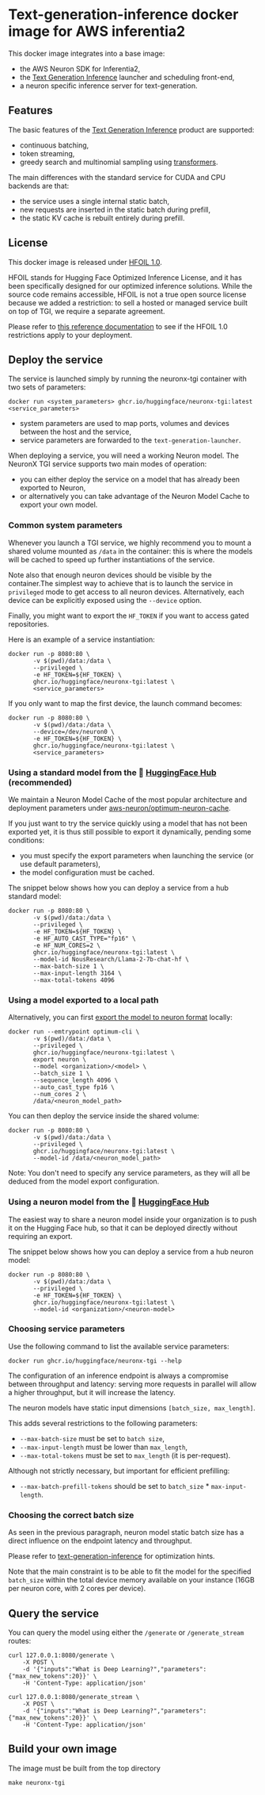 # Text-generation-inference docker image for AWS inferentia2

This docker image integrates into a base image:

- the AWS Neuron SDK for Inferentia2,
- the [Text Generation Inference](https://github.com/huggingface/text-generation-inference) launcher and scheduling front-end,
- a neuron specific inference server for text-generation.

## Features

The basic features of the [Text Generation Inference](https://github.com/huggingface/text-generation-inference) product are supported:

- continuous batching,
- token streaming,
- greedy search and multinomial sampling using [transformers](https://huggingface.co/docs/transformers/generation_strategies#customize-text-generation).

The main differences with the standard service for CUDA and CPU backends are that:

- the service uses a single internal static batch,
- new requests are inserted in the static batch during prefill,
- the static KV cache is rebuilt entirely during prefill.

## License

This docker image is released under [HFOIL 1.0](https://github.com/huggingface/text-generation-inference/blob/bde25e62b33b05113519e5dbf75abda06a03328e/LICENSE).

HFOIL stands for Hugging Face Optimized Inference License, and it has been specifically designed for our optimized inference solutions. While the source code remains accessible, HFOIL is not a true open source license because we added a restriction: to sell a hosted or managed service built on top of TGI, we require a separate agreement.

Please refer to [this reference documentation](https://github.com/huggingface/text-generation-inference/issues/726) to see if the HFOIL 1.0 restrictions apply to your deployment.

## Deploy the service

The service is launched simply by running the neuronx-tgi container with two sets of parameters:

```
docker run <system_parameters> ghcr.io/huggingface/neuronx-tgi:latest <service_parameters>
```

- system parameters are used to map ports, volumes and devices between the host and the service,
- service parameters are forwarded to the `text-generation-launcher`.

When deploying a service, you will need a working Neuron model. The NeuronX TGI service supports two main modes of operation:

- you can either deploy the service on a model that has already been exported to Neuron,
- or alternatively you can take advantage of the Neuron Model Cache to export your own model.

### Common system parameters

Whenever you launch a TGI service, we highly recommend you to mount a shared volume mounted as `/data` in the container: this is where
the models will be cached to speed up further instantiations of the service.

Note also that enough neuron devices should be visible by the container.The simplest way to achieve that is to launch the service in `privileged` mode to get access to all neuron devices.
Alternatively, each device can be explicitly exposed using the `--device` option.

Finally, you might want to export the `HF_TOKEN` if you want to access gated repositories.

Here is an example of a service instantiation:

```
docker run -p 8080:80 \
       -v $(pwd)/data:/data \
       --privileged \
       -e HF_TOKEN=${HF_TOKEN} \
       ghcr.io/huggingface/neuronx-tgi:latest \
       <service_parameters>
```

If you only want to map the first device, the launch command becomes:

```
docker run -p 8080:80 \
       -v $(pwd)/data:/data \
       --device=/dev/neuron0 \
       -e HF_TOKEN=${HF_TOKEN} \
       ghcr.io/huggingface/neuronx-tgi:latest \
       <service_parameters>
```

### Using a standard model from the 🤗 [HuggingFace Hub](https://huggingface.co/aws-neuron) (recommended)


We maintain a Neuron Model Cache of the most popular architecture and deployment parameters under [aws-neuron/optimum-neuron-cache](https://huggingface.co/aws-neuron/optimum-neuron-cache).

If you just want to try the service quickly using a model that has not been exported yet, it is thus still
possible to export it dynamically, pending some conditions:
- you must specify the export parameters when launching the service (or use default parameters),
- the model configuration must be cached.

The snippet below shows how you can deploy a service from a hub standard model:

```
docker run -p 8080:80 \
       -v $(pwd)/data:/data \
       --privileged \
       -e HF_TOKEN=${HF_TOKEN} \
       -e HF_AUTO_CAST_TYPE="fp16" \
       -e HF_NUM_CORES=2 \
       ghcr.io/huggingface/neuronx-tgi:latest \
       --model-id NousResearch/Llama-2-7b-chat-hf \
       --max-batch-size 1 \
       --max-input-length 3164 \
       --max-total-tokens 4096
```

### Using a model exported to a local path

Alternatively, you can first [export the model to neuron format](https://huggingface.co/docs/optimum-neuron/main/en/guides/models#configuring-the-export-of-a-generative-model) locally:

```
docker run --emtrypoint optimum-cli \
       -v $(pwd)/data:/data \
       --privileged \
       ghcr.io/huggingface/neuronx-tgi:latest \
       export neuron \
       --model <organization>/<model> \
       --batch_size 1 \
       --sequence_length 4096 \
       --auto_cast_type fp16 \
       --num_cores 2 \
       /data/<neuron_model_path>
```

You can then deploy the service inside the shared volume:

```
docker run -p 8080:80 \
       -v $(pwd)/data:/data \
       --privileged \
       ghcr.io/huggingface/neuronx-tgi:latest \
       --model-id /data/<neuron_model_path>
```

Note: You don't need to specify any service parameters, as they will all be deduced from the model export configuration.

### Using a neuron model from the 🤗 [HuggingFace Hub](https://huggingface.co/)

The easiest way to share a neuron model inside your organization is to push it on the Hugging Face hub, so that it can be deployed directly without requiring an export.

The snippet below shows how you can deploy a service from a hub neuron model:

```
docker run -p 8080:80 \
       -v $(pwd)/data:/data \
       --privileged \
       -e HF_TOKEN=${HF_TOKEN} \
       ghcr.io/huggingface/neuronx-tgi:latest \
       --model-id <organization>/<neuron-model>
```

### Choosing service parameters

Use the following command to list the available service parameters:

```
docker run ghcr.io/huggingface/neuronx-tgi --help
```

The configuration of an inference endpoint is always a compromise between throughput and latency: serving more requests in parallel will allow a higher throughput, but it will increase the latency.

The neuron models have static input dimensions `[batch_size, max_length]`.

This adds several restrictions to the following parameters:

- `--max-batch-size` must be set to `batch size`,
- `--max-input-length` must be lower than `max_length`,
- `--max-total-tokens` must be set to `max_length` (it is per-request).

Although not strictly necessary, but important for efficient prefilling:

- `--max-batch-prefill-tokens` should be set to `batch_size` * `max-input-length`.

### Choosing the correct batch size

As seen in the previous paragraph, neuron model static batch size has a direct influence on the endpoint latency and throughput.

Please refer to [text-generation-inference](https://github.com/huggingface/text-generation-inference) for optimization hints.

Note that the main constraint is to be able to fit the model for the specified `batch_size` within the total device memory available
on your instance (16GB per neuron core, with 2 cores per device).

## Query the service

You can query the model using either the `/generate` or `/generate_stream` routes:

```
curl 127.0.0.1:8080/generate \
    -X POST \
    -d '{"inputs":"What is Deep Learning?","parameters":{"max_new_tokens":20}}' \
    -H 'Content-Type: application/json'
```

```
curl 127.0.0.1:8080/generate_stream \
    -X POST \
    -d '{"inputs":"What is Deep Learning?","parameters":{"max_new_tokens":20}}' \
    -H 'Content-Type: application/json'
```

## Build your own image

The image must be built from the top directory

```
make neuronx-tgi
```

